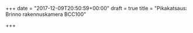 +++
date = "2017-12-09T20:50:59+00:00"
draft = true
title = "Pikakatsaus: Brinno rakennuskamera BCC100"

+++

